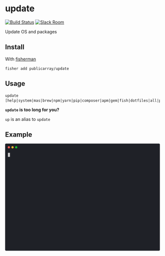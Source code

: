 # update

[![Build Status][travis-badge]][travis-link]
[![Slack Room][slack-badge]][slack-link]

Update OS and packages

## Install

With [fisherman]

```
fisher add publicarray/update
```

## Usage

```fish
update [help|system|mas|brew|npm|yarn|pip|composer|apm|gem|fish|dotfiles|all|packages]
```

**`update` is too long for you?**

`up` is an alias to `update`

## Example

<p align="center">
    <img width="840" src="demo.svg">
</p>

[travis-link]: https://travis-ci.org/publicarray/update
[travis-badge]: https://img.shields.io/travis/publicarray/update.svg
[slack-link]: https://fisherman-wharf.herokuapp.com
[slack-badge]: https://fisherman-wharf.herokuapp.com/badge.svg
[fisherman]: https://github.com/fisherman/fisherman

